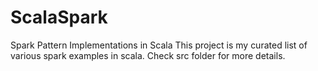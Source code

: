 # ScalaSpark
Spark Pattern Implementations in Scala
This project is my curated list of various spark examples in scala. Check src folder for more details.
